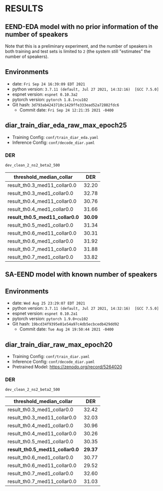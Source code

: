 <!-- Generated by scripts/utils/show_diar_result.sh -->
# RESULTS
## EEND-EDA model with no prior information of the number of speakers
Note that this is a preliminary experiment, and the number of speakers in both training and test sets is limited to `2` (the system still "estimates" the number of speakers).
## Environments
- date: `Fri Sep 24 16:39:09 EDT 2021`
- python version: `3.7.11 (default, Jul 27 2021, 14:32:16)  [GCC 7.5.0]`
- espnet version: `espnet 0.10.3a2`
- pytorch version: `pytorch 1.8.1+cu102`
- Git hash: `3d793ab4243710c1429ffe333ead52a72802fdc6`
  - Commit date: `Fri Sep 24 12:21:35 2021 -0400`

## diar_train_diar_eda_raw_max_epoch25
- Training Config: `conf/train_diar_eda.yaml`
- Inference Config: `conf/decode_diar.yaml`
### DER
`dev_clean_2_ns2_beta2_500`

|threshold_median_collar|DER|
|---|---|
|result_th0.3_med11_collar0.0|32.20|
|result_th0.3_med1_collar0.0|32.78|
|result_th0.4_med11_collar0.0|30.76|
|result_th0.4_med1_collar0.0|31.66|
|**result_th0.5_med11_collar0.0**|**30.09**|
|result_th0.5_med1_collar0.0|31.34|
|result_th0.6_med11_collar0.0|30.31|
|result_th0.6_med1_collar0.0|31.92|
|result_th0.7_med11_collar0.0|31.88|
|result_th0.7_med1_collar0.0|33.82|

## SA-EEND model with known number of speakers
## Environments
- date: `Wed Aug 25 23:29:07 EDT 2021`
- python version: `3.7.11 (default, Jul 27 2021, 14:32:16)  [GCC 7.5.0]`
- espnet version: `espnet 0.10.2a1`
- pytorch version: `pytorch 1.9.0+cu102`
- Git hash: `19bcd34f9395e01e54a97c4db5ecbcedb429dd92`
  - Commit date: `Tue Aug 24 19:50:44 2021 -0400`

## diar_train_diar_raw_max_epoch20
- Training Config: `conf/train_diar.yaml`
- Inference Config: `conf/decode_diar.yaml`
- Pretrained Model: https://zenodo.org/record/5264020
### DER
`dev_clean_2_ns2_beta2_500`

|threshold_median_collar|DER|
|---|---|
|result_th0.3_med1_collar0.0|32.42|
|result_th0.3_med11_collar0.0|32.03|
|result_th0.4_med1_collar0.0|30.96|
|result_th0.4_med11_collar0.0|30.26|
|result_th0.5_med1_collar0.0|30.35|
|**result_th0.5_med11_collar0.0**|**29.37**|
|result_th0.6_med1_collar0.0|30.77|
|result_th0.6_med11_collar0.0|29.52|
|result_th0.7_med1_collar0.0|32.60|
|result_th0.7_med11_collar0.0|31.03|
